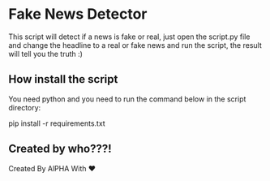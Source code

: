 # Fake News Detector

This script will detect if a news is fake or real, just open the script.py file and change the headline to a real or fake news and run the script, the result will tell you the truth :)


## How install the script

You need python and you need to run the command below in the script directory:

pip install -r requirements.txt



## Created by who???!

Created By AlPHA With ❤️